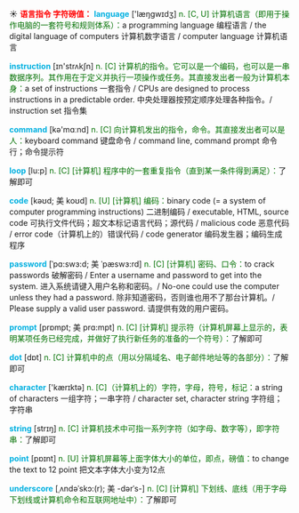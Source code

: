 ☀ <font color="red">**语言指令 字符磅值：**</font>
<font color="sky blue">**language**</font> ['læŋɡwɪdӡ] 
<font color="rgb(227, 108, 9)">n. [C, U] 计算机语言（即用于操作电脑的一套符号和规则体系）：</font>a programming language 编程语言 / the digital language of computers 计算机数字语言 / computer language 计算机语言 

<font color="sky blue">**instruction**</font> [ɪn'strʌkʃn] 
<font color="rgb(227, 108, 9)">n. [C] 计算机的指令。它可以是一个编码，也可以是一串数据序列。其作用在于定义并执行一项操作或任务。其直接发出者一般为计算机本身：</font>a set of instructions 一套指令 / CPUs are designed to process instructions in a predictable order. 中央处理器按预定顺序处理各种指令。/ instruction set 指令集

<font color="sky blue">**command**</font> [kə'mɑːnd] 
<font color="rgb(227, 108, 9)">n. [C] 向计算机发出的指令，命令。其直接发出者可以是人：</font>keyboard command 键盘命令 / command line, command prompt 命令行；命令提示符
           
<font color="sky blue">**loop**</font> [lu:p]
<font color="rgb(227, 108, 9)">n. [C] [计算机] 程序中的一套重复指令（直到某一条件得到满足）：</font>了解即可           

<font color="sky blue">**code**</font> [kəʊd; 美 koʊd]
<font color="rgb(227, 108, 9)">n. [U] [计算机] 编码：</font>binary code (= a system of computer programming instructions) 二进制编码 / executable, HTML, source code 可执行文件代码；超文本标记语言代码；源代码 / malicious code 恶意代码 / error code（计算机上的）错误代码 / code generator 编码发生器；编码生成程序              

<font color="sky blue">**password**</font> [ˈpɑ:swɜ:d; 美 ˈpæswɜ:rd]
<font color="rgb(227, 108, 9)">n. [C] [计算机] 密码、口令：</font>to crack passwords 破解密码 / Enter a username and password to get into the system. 进入系统请键入用户名称和密码。/ No-one could use the computer unless they had a password. 除非知道密码，否则谁也用不了那台计算机。/ Please supply a valid user password. 请提供有效的用户密码。        

<font color="sky blue">**prompt**</font> [prɒmpt; 美 prɑ:mpt]
<font color="rgb(227, 108, 9)">n. [C] [计算机] 提示符（计算机屏幕上显示的，表明某项任务已经完成，并做好了执行新任务的准备的一个符号）：</font>了解即可

<font color="sky blue">**dot**</font> [dɒt] 
<font color="rgb(227, 108, 9)">n. [C] 计算机中的点（用以分隔域名、电子邮件地址等的各部分）：</font>了解即可

<font color="sky blue">**character**</font> ['kærɪktə] 
<font color="rgb(227, 108, 9)">n. [C]（计算机上的）字符，字母，符号，标记：</font>a string of characters 一组字符；一串字符 / character set, character string 字符组；字符串

<font color="sky blue">**string**</font> [strɪŋ] 
<font color="rgb(227, 108, 9)">n. [C] 计算机技术中可指一系列字符（如字母、数字等），即字符串：</font>了解即可

<font color="sky blue">**point**</font> [pɒɪnt] 
<font color="rgb(227, 108, 9)">n. [U] 计算机屏幕等上面字体大小的单位，即点，磅值：</font>to change the text to 12 point 把文本字体大小变为12点
           
<font color="sky blue">**underscore**</font> [ˌʌndəˈskɔ:(r); 美 -dərˈs-]
<font color="rgb(227, 108, 9)">n. [C] [计算机] 下划线、底线（用于字母下划线或计算机命令和互联网地址中）：</font>了解即可
